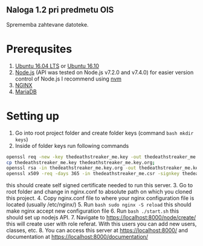## Naloga 1.2 pri predmetu OIS
Sprememba zahtevane datoteke.

# Prerequsites #
1. [Ubuntu 16.04 LTS](https://www.ubuntu.com/download/desktop) or [Ubuntu 16.10](https://www.ubuntu.com/download/desktop)
2. [Node.js](https://nodejs.org/en/) (API was tested on Node.js v7.2.0 and v7.4.0) for easier version control of Node.js I recommend using [nvm](https://github.com/creationix/nvm)
3. [NGINX](https://www.nginx.com/)
4. [MariaDB](https://mariadb.org/)

# Setting up #
1. Go into root project folder and create folder keys (command ```bash mkdir keys```)
2. Inside of folder keys run following commands
```bash openssl genrsa -des3 -out thedeathstreaker_me.key 1024;
openssl req -new -key thedeathstreaker_me.key -out thedeathstreaker_me.csr;
cp thedeathstreaker_me.key thedeathstreaker_me.key.org;
openssl rsa -in thedeathstreaker_me.key.org -out thedeathstreaker_me.key;
openssl x509 -req -days 365 -in thedeathstreaker_me.csr -signkey thedeathstreaker_me.key -out thedeathstreaker_me.crt;
```
this should create self signed certificate needed to run this server.
3. Go to root folder and change <path-to-project> in nginx.conf to absolute path on which you cloned this project.
4. Copy nginx.conf file to where your nginx configuration file is located (usually /etc/nginx/)
5. Run ```bash sudo nginx -S reload``` this should make nginx accept new configuration file
6. Run ```bash ./start.sh``` this should set up nodejs API.
7. Navigate to [https://localhost:8000/node/create/](https://localhost:8000/node/create/) this will create user with role referat. With this users you can add new users, classes, etc.
8. You can access this server at [https://localhost:8000/](https://localhost:8000/) and documentation at [https://localhost:8000/documentation/](https://localhost:8000/documentation/)
